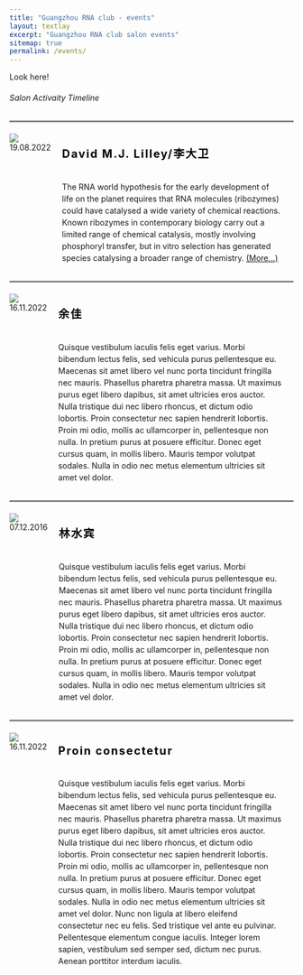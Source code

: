 ```yaml
---
title: "Guangzhou RNA club - events"
layout: textlay
excerpt: "Guangzhou RNA club salon events"
sitemap: true
permalink: /events/
---
```


<html lang="">
<head>
<meta charset="utf-8">
<meta name="viewport" content="width=device-width, initial-scale=1.0, maximum-scale=1.0, user-scalable=no">

</head>
<style>
.item {
  display: flex;
  max-width: 1000px;
  margin: 0 auto;
  border-top: 3px solid grey;
  padding-top:20px;
  }
 #pic {
    padding-right:20px;
 }
.span {
      display: block;
      clear: both;
      padding-left:25px;
      margin: 0.5em 0;
      background: #3b4262;
    }
.details {
    position: relative;
    flex-grow: 1;
      }
#time1 {
        color: #000000;
        font-size: 1.4em;
        margin: 0;
        padding: 20px 20px 20px 20px;
        letter-spacing: 0.1em;
      }
#p1 {
        margin: 0;
        padding-top:15px;
        padding-left: 20px;
        padding-right: 20px;
        padding-bottom: 30px;
        line-height: 150%;
      }

</style>

<body>
<div class="wrapper row2">
  <section class="hoc container clear"> 

  <div class="sectiontitle">
      <p class="nospace font-xs">Look here!</p>
      <h6 class="heading"> Salon Activaity Timeline</h6>
    </div>
  <div class="item">
  <div class="image">
    <div>
      <img src="{{ site.url }}{{ site.baseurl }}/images/newspic/David220819-1.png" />
      <span>19.08.2022</span>
    </div>
  </div>
  <div class="details">
    <div>
      <h1 id="time1">David M.J. Lilley/李大卫</h1>
      <p id="p1">The RNA world hypothesis for the early development of life on the planet requires that RNA molecules (ribozymes) could have catalysed a wide variety of chemical reactions. Known ribozymes in contemporary biology carry out a limited range of chemical catalysis, mostly involving phosphoryl transfer, but in vitro selection has generated species catalysing a broader range of chemistry. <a href="{{ site.url }}{{ site.baseurl }}/docs/2022-08-19-David.html">(More...) </a> </p>
    </div>
  </div>
</div>

<div class="item">
  <div class="image">
    <div>
      <img src="{{ site.url }}{{ site.baseurl }}/images/RNA_club_logo.jpg" />
      <span> 16.11.2022</span>
    </div>
  </div>
  <div class="details">
    <div>
      <h1 id="time1">余佳</h1>
      <p id="p1"> Quisque vestibulum iaculis felis eget varius. Morbi bibendum lectus felis, sed vehicula purus pellentesque eu. Maecenas sit amet libero vel nunc porta tincidunt fringilla nec mauris. Phasellus pharetra pharetra massa. Ut maximus purus eget libero dapibus, sit amet ultricies eros auctor. Nulla tristique dui nec libero rhoncus, et dictum odio lobortis. Proin consectetur nec sapien hendrerit lobortis. Proin mi odio, mollis ac ullamcorper in, pellentesque non nulla. In pretium purus at posuere efficitur. Donec eget cursus quam, in mollis libero. Mauris tempor volutpat sodales. Nulla in odio nec metus elementum ultricies sit amet vel dolor.</p>
    </div>
  </div>
</div>

<div class="item">
  <div class="image">
    <div>
      <img src="{{ site.url }}{{ site.baseurl }}/images/RNA_club_logo.jpg" />
      <span>
      07.12.2016
      </span>
    </div>
  </div>
  <div class="details">
    <div>
      <h1 id="time1"> 林水宾 </h1>
      <p id="p1">Quisque vestibulum iaculis felis eget varius. Morbi bibendum lectus felis, sed vehicula purus pellentesque eu. Maecenas sit amet libero vel nunc porta tincidunt fringilla nec mauris. Phasellus pharetra pharetra massa. Ut maximus purus eget libero dapibus, sit amet ultricies eros auctor. Nulla tristique dui nec libero rhoncus, et dictum odio lobortis. Proin consectetur nec sapien hendrerit lobortis. Proin mi odio, mollis ac ullamcorper in, pellentesque non nulla. In pretium purus at posuere efficitur. Donec eget cursus quam, in mollis libero. Mauris tempor volutpat sodales. Nulla in odio nec metus elementum ultricies sit amet vel dolor.</p>
    </div>
  </div>
</div>

 <div class="item">
  <div class="image">
    <div>
      <img src="{{ site.url }}{{ site.baseurl }}/images/RNA_club_logo.jpg" />
      <span>16.11.2022</span>
    </div>
  </div>
  <div class="details">
    <div>
      <h1 id="time1">Proin consectetur</h1>
      <p id="p1">Quisque vestibulum iaculis felis eget varius. Morbi bibendum lectus felis, sed vehicula purus pellentesque eu. Maecenas sit amet libero vel nunc porta tincidunt fringilla nec mauris. Phasellus pharetra pharetra massa. Ut maximus purus eget libero dapibus, sit amet ultricies eros auctor. Nulla tristique dui nec libero rhoncus, et dictum odio lobortis. Proin consectetur nec sapien hendrerit lobortis. Proin mi odio, mollis ac ullamcorper in, pellentesque non nulla. In pretium purus at posuere efficitur. Donec eget cursus quam, in mollis libero. Mauris tempor volutpat sodales. Nulla in odio nec metus elementum ultricies sit amet vel dolor. Nunc non ligula at libero eleifend consectetur nec eu felis. Sed tristique vel ante eu pulvinar. Pellentesque elementum congue iaculis. Integer lorem sapien, vestibulum sed semper sed, dictum nec purus. Aenean porttitor interdum iaculis. </p>
    </div>
  </div>
</div> 
  
    
  </section>
</div>
</body>
</html>